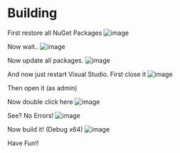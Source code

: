 # Building

First restore all NuGet Packages
![image](https://user-images.githubusercontent.com/81165187/128634296-9e81cdd6-0096-475c-813d-95d1ab4be21c.png)

Now wait..
![image](https://user-images.githubusercontent.com/81165187/128634316-285f211a-f655-40e5-81ac-42c7d096090c.png)

Now update all packages.
![image](https://user-images.githubusercontent.com/81165187/128634399-5f0fb56e-9dd0-43ce-8648-49435c4ab826.png)

And now just restart Visual Studio.
First close it
![image](https://user-images.githubusercontent.com/81165187/128634948-30121f54-353d-41fa-9a77-e35590096573.png)


Then open it (as admin)

Now double click here
![image](https://user-images.githubusercontent.com/81165187/128634999-eee644a1-6cc5-4f6d-8dcf-ce2eab3f1f2c.png)

See? No Errors!
![image](https://user-images.githubusercontent.com/81165187/128635037-4901d46b-1bf5-45f0-8dbe-a172ea838d71.png)

Now build it! (Debug x64)
![image](https://user-images.githubusercontent.com/81165187/128635065-12c0b0f7-ea9a-4e67-95da-6917dac5d758.png)

Have Fun!!
